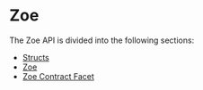 # Zoe

The Zoe API is divided into the following sections:

- [Structs](/zoe/api/structs)
- [Zoe](/zoe/api/zoe)
- [Zoe Contract Facet](/zoe/api/zoeContractFacet)